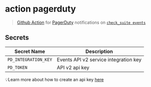 # action pagerduty 

> [Github Action](https://github.com/features/actions) for [PagerDuty](https://www.pagerduty.com/) notifications on [`check_suite events`](https://help.github.com/en/articles/events-that-trigger-workflows#webhook-events)

## Secrets


|	Secret Name				   | Description                           |
|----------------------|---------------------------------------|
| `PD_INTEGRATION_KEY` | Events API v2 service integration key |
| `PD_TOKEN`           | API v2 api key                        |

💡Learn more about how to create an api key [here](https://support.pagerduty.com/docs/generating-api-keys#section-generating-a-general-access-rest-api-key)